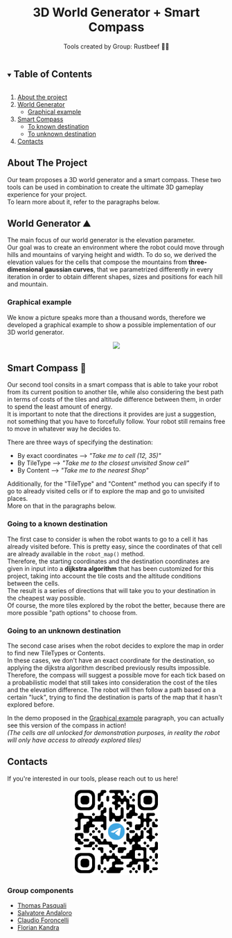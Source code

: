 <!-- PROJECT LOGO -->
<br />
<p align="center">

  <h1 align="center">3D World Generator + Smart Compass</h3>

  <p align="center">
    Tools created by Group: Rustbeef 🦀🐄
    <br />
  </p>
</p>



<!-- TABLE OF CONTENTS -->
<details open="open">
  <summary><h2 style="display: inline-block">Table of Contents</h2></summary>
  <ol>
    <li><a href="#about-the-project">About the project</a></li>
    <li>
      <a href="#world-generator-⛰️">World Generator</a>
      <ul>
        <li><a href="#graphical-example">Graphical example</a></li>
      </ul>
    </li>
    <li>
      <a href="#smart-compass-🧭">Smart Compass</a>
      <ul>
        <li><a href="#going-to-a-known-destination">To known destination</a></li>
        <li><a href="#going-to-an-unknown-destination">To unknown destination</a></li>
      </ul>
    </li>
    <li><a href="#contacts">Contacts</a></li>
  </ol>
</details>



<!-- ABOUT THE PROJECT -->
## About The Project

Our team proposes a 3D world generator and a smart compass. These two tools can be used in combination to create the ultimate 3D gameplay experience for your project.</br>
To learn more about it, refer to the paragraphs below.


<!-- WORLD GENERATOR -->
## World Generator ⛰️

The main focus of our world generator is the elevation parameter.</br>
Our goal was to create an environment where the robot could move through hills and mountains of varying height and width. To do so, we derived the elevation values for the cells that compose the mountains from <b>three-dimensional gaussian curves</b>, that we parametrized differently in every iteration in order to obtain different shapes, sizes and positions for each hill and mountain.


### Graphical example

We know a picture speaks more than a thousand words, therefore we developed a graphical example to show a possible implementation of our 3D world generator.</br>

<p align="center">
<img src="img/demo.gif" width="500">
</p>


<!-- COMPASS -->
## Smart Compass 🧭

Our second tool consits in a smart compass that is able to take your robot from its current position to another tile, while also considering the best path in terms of costs of the tiles and altitude difference between them, in order to spend the least amount of energy. </br>
It is important to note that the directions it provides are just a suggestion, not something that you have to forcefully follow. Your robot still remains free to move in whatever way he decides to.

There are three ways of specifying the destination:
<ul>
  <li>By exact coordinates --> <i>"Take me to cell (12, 35)"</i></li>
  <li>By TileType --> <i>"Take me to the closest unvisited Snow cell"</i></li>
  <li>By Content --> <i>"Take me to the nearest Shop"</i></li>
</ul>
Additionally, for the "TileType" and "Content" method you can specify if to go to already visited cells or if to explore the map and go to unvisited places.</br>
More on that in the paragraphs below.


### Going to a known destination

The first case to consider is when the robot wants to go to a cell it has already visited before. This is pretty easy, since the coordinates of that cell are already available in the ```robot_map()``` method. </br>
Therefore, the starting coordinates and the destination coordinates are given in input into a <b>dijkstra algorithm</b> that has been customized for this project, taking into account the tile costs and the altitude conditions between the cells. </br>
The result is a series of directions that will take you to your destination in the cheapest way possible.</br>
Of course, the more tiles explored by the robot the better, because there are more possible "path options" to choose from.


### Going to an unknown destination

The second case arises when the robot decides to explore the map in order to find new TileTypes or Contents.</br>
In these cases, we don't have an exact coordinate for the destination, so applying the dijkstra algorithm described previously results impossible. Therefore, the compass will suggest a possible move for each tick based on a probabilistic model that still takes into consideration the cost of the tiles and the elevation difference. The robot will then follow a path based on a certain "luck", trying to find the destination is parts of the map that it hasn't explored before.

In the demo proposed in the <a href="#graphical-example">Graphical example</a> paragraph, you can actually see this version of the compass in action!</br> <i>(The cells are all unlocked for demonstration purposes, in reality the robot will only have access to already explored tiles)</i>


<!-- CONTACT -->
## Contacts

If you're interested in our tools, please reach out to us here!

<p align="center">
<img src="img/telegram.png" width="200">
</p>

### Group components

- [Thomas Pasquali](mailto:thomas.pasquali@studenti.unitn.it)
- [Salvatore Andaloro](mailto:salvatore.andaloro@studenti.unitn.it)
- [Claudio Foroncelli](mailto:claudio.foroncelli@studenti.unitn.it)
- [Florian Kandra](mailto:florian.kandra@studenti.unitn.it)